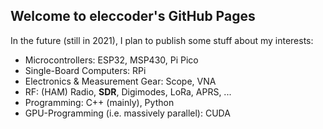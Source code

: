 ## Welcome to eleccoder's GitHub Pages

In the future (still in 2021), I plan to publish some stuff about my interests:

- Microcontrollers: ESP32, MSP430, Pi Pico
- Single-Board Computers: RPi
- Electronics & Measurement Gear: Scope, VNA
- RF: (HAM) Radio, **SDR**, Digimodes, LoRa, APRS, ...
- Programming: C++ (mainly), Python
- GPU-Programming (i.e. massively parallel): CUDA
